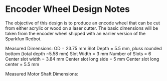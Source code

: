 # Encoder Wheel Design Notes

The objective of this design is to produce an encode wheel that can be cut from either acrylic or wood on a laser cutter.  The basic dimensions will be taken from the encoder wheel shipped with an earlier version of the Sparkfun Redbot.

Measured Dimensions:
OD = 23.75 mm
Slot Depth = 5.5 mm, pluss rounded bottom (total depth ~5.58 mm)
Slot Width = 3 mm
Number of Slots = 6
Center slot width = 3.84 mm
Center slot long side = 5 mm
Center slot long center = 5.5 mm

Measured Motor Shaft Dimensions:




